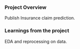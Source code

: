 ### Project Overview

 Publish Insurance claim prediction.


### Learnings from the project

 EDA and reprocessing on data.




